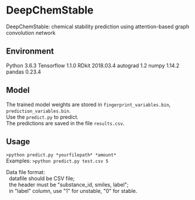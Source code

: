 # DeepChemStable
DeepChemStable: chemical stability prediction using attention-based graph convolution network

## Environment
Python 3.6.3
Tensorflow 1.1.0
RDkit 2018.03.4
autograd 1.2
numpy 1.14.2
pandas 0.23.4

## Model
The trained model weights are stored in `fingerprint_variables.bin`, `prediction_variables.bin`. </br>
Use the `predict.py` to predict. </br>
The predictions are saved in the file `results.csv`. </br>

## Usage
`>python predict.py *yourfilepath* *amount*` </br>
Examples: `>python predict.py test.csv 5` </br>

Data file format: </br>
&nbsp;&nbsp;datafile should be CSV file; </br>
&nbsp;&nbsp;the header must be "substance_id, smiles, label"; </br>
&nbsp;&nbsp;in "label" column, use "1" for unstable, "0" for stable. </br>
